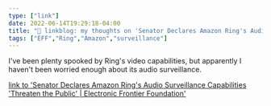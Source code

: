 ```yaml
---
type: ["link"]
date: 2022-06-14T19:29:18-04:00
title: "🔗 linkblog: my thoughts on 'Senator Declares Amazon Ring's Audio Surveillance Capabilities 'Threaten the Public' | Electronic Frontier Foundation'"
tags: ["EFF","Ring","Amazon","surveillance"]
---
```

I've been plenty spooked by Ring's video capabilities, but apparently I haven't been worried enough about its audio surveillance.
 

[link to 'Senator Declares Amazon Ring's Audio Surveillance Capabilities 'Threaten the Public' | Electronic Frontier Foundation'](https://www.eff.org/deeplinks/2022/06/senator-declares-concern-about-amazon-rings-audio-surveillance-capabilities)
